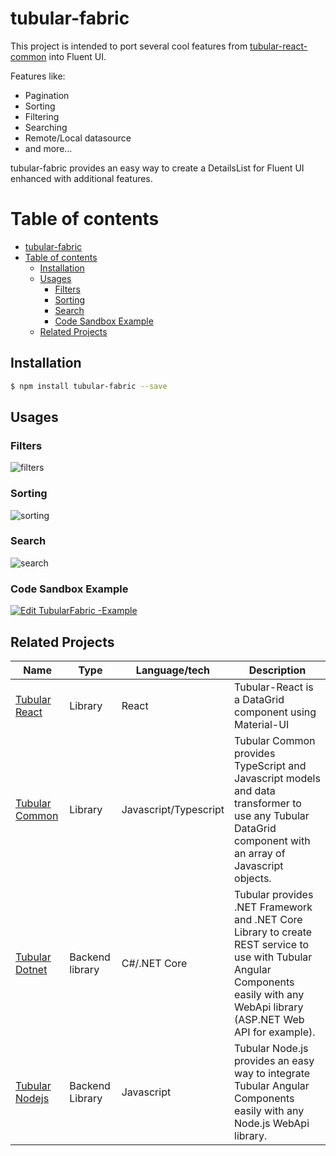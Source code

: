 # tubular-fabric
This project is intended to port several cool features from [tubular-react-common](https://github.com/unosquare/tubular-react-common) into Fluent UI.

Features like:
- Pagination
- Sorting
- Filtering
- Searching
- Remote/Local datasource
- and more...

tubular-fabric provides an easy way to create a DetailsList for Fluent UI enhanced with additional features.


# Table of contents
- [tubular-fabric](#tubular-fabric)
- [Table of contents](#table-of-contents)
  - [Installation](#installation)
  - [Usages](#usages)
    - [Filters](#filters)
    - [Sorting](#sorting)
    - [Search](#search)
    - [Code Sandbox Example](#code-sandbox-example)
  - [Related Projects](#related-projects)

## Installation

```sh
$ npm install tubular-fabric --save
```

## Usages

### Filters
![filters](https://user-images.githubusercontent.com/36867256/86026003-84d60a00-b9f4-11ea-8b70-af1f72472cf7.gif)

### Sorting
![sorting](https://user-images.githubusercontent.com/36867256/86026718-66244300-b9f5-11ea-8397-d957ce2d1b02.gif)

### Search
![search](https://user-images.githubusercontent.com/36867256/86026924-aa174800-b9f5-11ea-8e36-14ecb7c38d0f.gif)

### Code Sandbox Example

[![Edit TubularFabric -Example](https://codesandbox.io/static/img/play-codesandbox.svg)](https://codesandbox.io/s/tubularfabric-example-46tkx?fontsize=14&hidenavigation=1&theme=dark)

## Related Projects

| Name                                                                                                 | Type            | Language/tech         | Description                                                                                                                                                                       |
| ---------------------------------------------------------------------------------------------------- | --------------- | --------------------- | --------------------------------------------------------------------------------------------------------------------------------------------------------------------------------- |
| [Tubular React](https://github.com/unosquare/tubular-react)                                          | Library         | React                 | Tubular-React is a DataGrid component using Material-UI                                                                                                                           |
| [Tubular Common](https://github.com/unosquare/tubular-common)                                        | Library         | Javascript/Typescript | Tubular Common provides TypeScript and Javascript models and data transformer to use any Tubular DataGrid component with an array of Javascript objects.                          |
| [Tubular Dotnet](https://github.com/unosquare/tubular-dotnet)                                        | Backend library | C#/.NET Core          | Tubular provides .NET Framework and .NET Core Library to create REST service to use with Tubular Angular Components easily with any WebApi library (ASP.NET Web API for example). |
| [Tubular Nodejs](https://github.com/unosquare/tubular-nodejs)                                        | Backend Library | Javascript            | Tubular Node.js provides an easy way to integrate Tubular Angular Components easily with any Node.js WebApi library.                                                              |
